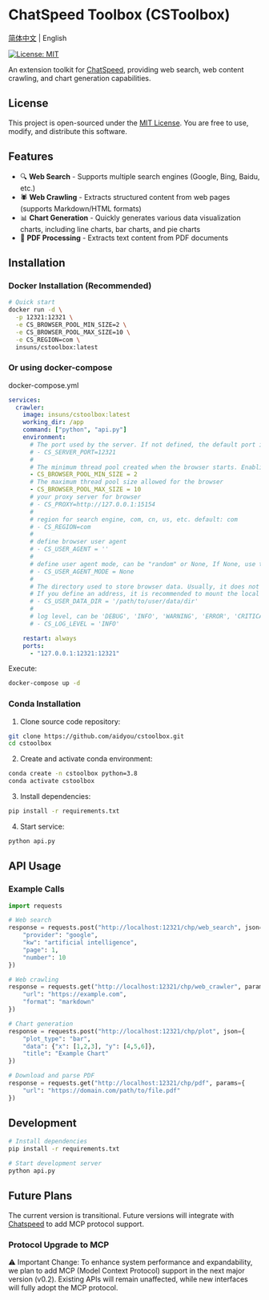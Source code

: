 # ChatSpeed Toolbox (CSToolbox)

[简体中文](README-Zh.MD) | English

[![License: MIT](https://img.shields.io/badge/License-MIT-yellow.svg)](https://opensource.org/licenses/MIT)

An extension toolkit for [ChatSpeed](https://github.com/aidyou/chatspeed), providing web search, web content crawling, and chart generation capabilities.

## License

This project is open-sourced under the [MIT License](LICENSE). You are free to use, modify, and distribute this software.

## Features

- 🔍 **Web Search** - Supports multiple search engines (Google, Bing, Baidu, etc.)
- 🕷️ **Web Crawling** - Extracts structured content from web pages (supports Markdown/HTML formats)
- 📊 **Chart Generation** - Quickly generates various data visualization charts, including line charts, bar charts, and pie charts
- 📄 **PDF Processing** - Extracts text content from PDF documents

## Installation

### Docker Installation (Recommended)

```bash
# Quick start
docker run -d \
  -p 12321:12321 \
  -e CS_BROWSER_POOL_MIN_SIZE=2 \
  -e CS_BROWSER_POOL_MAX_SIZE=10 \
  -e CS_REGION=com \
  insuns/cstoolbox:latest
```

### Or using docker-compose

docker-compose.yml

```yaml
services:
  crawler:
    image: insuns/cstoolbox:latest
    working_dir: /app
    command: ["python", "api.py"]
    environment:
      # The port used by the server. If not defined, the default port is 12321.
      # - CS_SERVER_PORT=12321
      #
      # The minimum thread pool created when the browser starts. Enabling the thread pool can accelerate the data crawling speed.
      - CS_BROWSER_POOL_MIN_SIZE = 2
      # The maximum thread pool size allowed for the browser
      - CS_BROWSER_POOL_MAX_SIZE = 10
      # your proxy server for browser
      # - CS_PROXY=http://127.0.0.1:15154
      #
      # region for search engine, com, cn, us, etc. default: com
      # - CS_REGION=com
      #
      # define browser user agent
      # - CS_USER_AGENT = ''
      #
      # define user agent mode, can be "random" or None, If None, use the provided user_agent as-is. Default: None.
      # - CS_USER_AGENT_MODE = None
      #
      # The directory used to store browser data. Usually, it does not need to be defined.
      # If you define an address, it is recommended to mount the local directory.
      # - CS_USER_DATA_DIR = '/path/to/user/data/dir'
      #
      # log level, can be 'DEBUG', 'INFO', 'WARNING', 'ERROR', 'CRITICAL'
      # - CS_LOG_LEVEL = 'INFO'

    restart: always
    ports:
      - "127.0.0.1:12321:12321"
```

Execute:

```bash
docker-compose up -d
```

### Conda Installation

1. Clone source code repository:

```bash
git clone https://github.com/aidyou/cstoolbox.git
cd cstoolbox
```

2. Create and activate conda environment:

```bash
conda create -n cstoolbox python=3.8
conda activate cstoolbox
```

3. Install dependencies:

```bash
pip install -r requirements.txt
```

4. Start service:

```bash
python api.py
```

## API Usage

### Example Calls

```python
import requests

# Web search
response = requests.post("http://localhost:12321/chp/web_search", json={
    "provider": "google",
    "kw": "artificial intelligence",
    "page": 1,
    "number": 10
})

# Web crawling
response = requests.get("http://localhost:12321/chp/web_crawler", params={
    "url": "https://example.com",
    "format": "markdown"
})

# Chart generation
response = requests.post("http://localhost:12321/chp/plot", json={
    "plot_type": "bar",
    "data": {"x": [1,2,3], "y": [4,5,6]},
    "title": "Example Chart"
})

# Download and parse PDF
response = requests.get("http://localhost:12321/chp/pdf", params={
    "url": "https://domain.com/path/to/file.pdf"
})
```

## Development

```bash
# Install dependencies
pip install -r requirements.txt

# Start development server
python api.py
```

## Future Plans

The current version is transitional. Future versions will integrate with [Chatspeed](https://github.com/aidyou/chatspeed) to add MCP protocol support.

### Protocol Upgrade to MCP

⚠️ Important Change: To enhance system performance and expandability, we plan to add MCP (Model Context Protocol) support in the next major version (v0.2). Existing APIs will remain unaffected, while new interfaces will fully adopt the MCP protocol.
